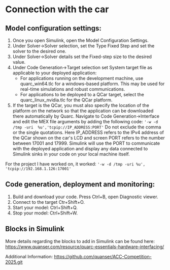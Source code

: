 # Connection with the car
## Model configuration settings:
1. Once you open Simulink, open the Model Configuration Settings.
2. Under Solver->Solver selection, set the Type Fixed Step and set the solver to the desired one. 
3. Under Solver->Solver details set the Fixed-step size to the desired value.
4. Under Code Generation->Target selection set System target file as applicable to your deployed application:
    - For applications running on the development machine, use quarc_win64.tlc for a windows-based platform. This may be used for real-time simulations and robust communications.
    - For applications to be deployed to a QCar target, select the quarc_linux_nvidia.tlc for the QCar platform.
5. If the target is the QCar, you must also specify the location of the platform on the network so that the application can be downloaded there automatically by Quarc. Navigate to Code Generation->Interface and edit the MEX file arguments by adding the following code:
    ```'-w -d /tmp -uri  %u','tcpip://IP_ADDRESS:PORT'```
Do not exclude the comma or the single quotations. Here IP_ADDRESS refers to the IPv4 address of the QCar shown on the car's LCD and screen PORT refers to the number between 17001 and 17999. Simulink will use the PORT to communicate with the deployed application and display any data connected to Simulink sinks in your code on your local machine itself.

For the project I have worked on, it worked:
    ```'-w -d /tmp -uri %u', 'tcpip://192.168.1.126:17001'```

## Code generation, deployment and monitoring:
1. Build and download your code. Press Ctrl+B, open Diagnostic viewer.
2. Connect to the target Ctr+Shift+O.
3. Start your model: Ctrl+Shift+Q.
4. Stop your model: Ctrl+Shift+W.

## Blocks in Simulink
More details regarding the blocks to add in Simulink can be found here:
https://www.quanser.com/resource/quarc-essentials-hardware-interfacing/



Additional Information: https://github.com/quanser/ACC-Competition-2025.git
